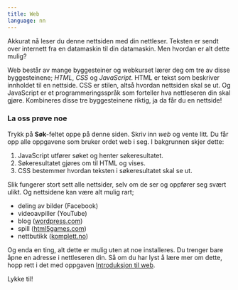 ```yaml
---
title: Web
language: nn
---
```


Akkurat nå leser du denne nettsiden med din nettleser. Teksten er sendt over internett fra en datamaskin til din datamaskin. Men hvordan er alt dette mulig?

Web består av mange byggesteiner og webkurset lærer deg om tre av disse byggesteinene; *HTML*, *CSS* og *JavaScript*. HTML er tekst som beskriver innholdet til en nettside. CSS er stilen, altså hvordan nettsiden skal se ut. Og JavaScript er et programmeringsspråk som forteller hva nettleseren din skal gjøre. Kombineres disse tre byggesteinene riktig, ja da får du en nettside!

### La oss prøve noe
Trykk på **Søk**-feltet oppe på denne siden. Skriv inn *web* og vente litt. Du får opp alle oppgavene som bruker ordet web i seg. I bakgrunnen skjer dette:

1. JavaScript utfører søket og henter søkeresultatet.
2. Søkeresultatet gjøres om til HTML og vises.
3. CSS bestemmer hvordan teksten i søkeresultatet skal se ut.

Slik fungerer stort sett alle nettsider, selv om de ser og oppfører seg svært ulikt. Og nettsidene kan være alt mulig rart;

- deling av bilder (Facebook)
- videoavpiller (YouTube)
- blog ([wordpress.com](https://wordpress.com))
- spill ([html5games.com](http://html5games.com))
- nettbutikk ([komplett.no](https://www.komplett.no))

Og enda en ting, alt dette er mulig uten at noe installeres. Du trenger bare åpne en adresse i nettleseren din. Så om du har lyst å lære mer om dette, hopp rett i det med oppgaven [Introduksjon til web](introduksjon_til_web/introduksjon_til_web.html).

Lykke til!
